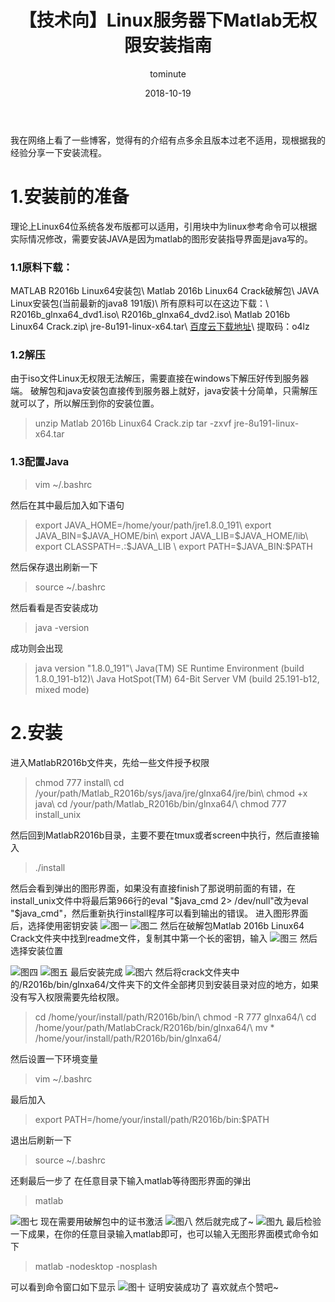 ﻿---
layout:     post
title:      【技术向】Linux服务器下Matlab无权限安装指南
date:       2018-10-19
author:     tominute
header-img: img/post-bg-ios9-web.jpg
catalog: true
tags:
    - Linux
    - Matlab
---

我在网络上看了一些博客，觉得有的介绍有点多余且版本过老不适用，现根据我的经验分享一下安装流程。
# 1.安装前的准备
理论上Linux64位系统各发布版都可以适用，引用块中为linux参考命令可以根据实际情况修改，需要安装JAVA是因为matlab的图形安装指导界面是java写的。
### 1.1原料下载：
MATLAB R2016b Linux64安装包\\
Matlab 2016b Linux64 Crack破解包\\
JAVA Linux安装包(当前最新的java8 191版)\\
所有原料可以在这边下载：\\
R2016b_glnxa64_dvd1.iso\\
R2016b_glnxa64_dvd2.iso\\
Matlab 2016b Linux64 Crack.zip\\
jre-8u191-linux-x64.tar\\
[百度云下载地址](https://pan.baidu.com/s/1Z120_zLJzwMMRhzCZF_Vpw)\\
提取码：o4lz
### 1.2解压
由于iso文件Linux无权限无法解压，需要直接在windows下解压好传到服务器端。
破解包和java安装包直接传到服务器上就好，java安装十分简单，只需解压就可以了，所以解压到你的安装位置。

> unzip Matlab 2016b Linux64 Crack.zip
> tar -zxvf jre-8u191-linux-x64.tar

### 1.3配置Java

> vim ~/.bashrc

然后在其中最后加入如下语句

> export JAVA_HOME=/home/your/path/jre1.8.0_191\\
> export JAVA_BIN=\$JAVA_HOME/bin\\
> export JAVA_LIB=\$JAVA_HOME/lib\\
> export CLASSPATH=.:\$JAVA_LIB  \\
> export PATH=\$JAVA_BIN:\$PATH 

然后保存退出刷新一下

> source ~/.bashrc


然后看看是否安装成功

> java -version

成功则会出现

> java version "1.8.0_191"\\
> Java(TM) SE Runtime Environment (build 1.8.0_191-b12)\\
> Java HotSpot(TM) 64-Bit Server VM (build 25.191-b12, mixed mode)

# 2.安装

进入MatlabR2016b文件夹，先给一些文件授予权限

> chmod 777 install\\
> cd /your/path/Matlab_R2016b/sys/java/jre/glnxa64/jre/bin\\
> chmod +x java\\
> cd /your/path/Matlab_R2016b/bin/glnxa64/\\
> chmod 777 install_unix

然后回到MatlabR2016b目录，主要不要在tmux或者screen中执行，然后直接输入

> ./install

然后会看到弹出的图形界面，如果没有直接finish了那说明前面的有错，在install_unix文件中将最后第966行的eval "\$java_cmd 2> /dev/null"改为eval "\$java_cmd"，然后重新执行install程序可以看到输出的错误。
进入图形界面后，选择使用密钥安装
![图一](/img/20181019/1.jpg)
![图二](/img/20181019/2.jpg)
然后在破解包Matlab 2016b Linux64 Crack文件夹中找到readme文件，复制其中第一个长的密钥，输入
![图三](/img/20181019/3.jpg)
然后选择安装位置


![图四](/img/20181019/4.jpg)
![图五](/img/20181019/5.jpg)
最后安装完成
![图六](/img/20181019/6.jpg)
然后将crack文件夹中的/R2016b/bin/glnxa64/文件夹下的文件全部拷贝到安装目录对应的地方，如果没有写入权限需要先给权限。

> cd /home/your/install/path/R2016b/bin/\\
> chmod -R 777 glnxa64/\\
> cd /home/your/path/MatlabCrack/R2016b/bin/glnxa64/\\
>  mv * /home/your/install/path/R2016b/bin/glnxa64/

然后设置一下环境变量

> vim ~/.bashrc

最后加入

> export PATH=/home/your/install/path/R2016b/bin:$PATH

退出后刷新一下

> source ~/.bashrc

还剩最后一步了
在任意目录下输入matlab等待图形界面的弹出

> matlab

![图七](/img/20181019/7.jpg)
现在需要用破解包中的证书激活
![图八](/img/20181019/8.jpg)
然后就完成了~
![图九](/img/20181019/9.jpg)
最后检验一下成果，在你的任意目录输入matlab即可，也可以输入无图形界面模式命令如下

> matlab -nodesktop -nosplash

可以看到命令窗口如下显示
![图十](/img/20181019/10.jpg)
证明安装成功了
喜欢就点个赞吧~




